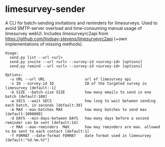 # limesurvey-sender
A CLI for batch-sending invitations and reminders for limesurveys. Used to avoid SMTP-server overload and time-consuming manual usage of limesurvey webUI. Includes limesurveyrc2api from https://github.com/lindsay-stevens/limesurveyrc2api (+own implementations of missing methods).


```
Usage:
  send.py list --url <url>
  send.py invite --url <url> --survey-id <survey-id> [options]
  send.py remind --url <url> --survey-id <survey-id> [options]

Options:
  -u URL --url URL                  url of limesurvey api
  -s ID --survey-id ID              ID of the targeted survey in limesurvey [default:-1]
  -b SIZE --batch-size SIZE         how many emails to send in one batch [default:100]
  -w SECS --wait SECS               how long to wait between sending each batch, in seconds [default:30]
  -m MAX --max-batches MAX          how many batches to send max [default:1000000]
  -d DAYS --min-days-between DAYS   how many days before a second reminder can be sent [default:14]
  -r MAX --max-reminders  MAX       how may reminders are max. allowed to be sent to each contact [default:1]
  -f FORMAT --date-format FORMAT    date format used in limesurvey [default:"%d.%m.%Y"]
